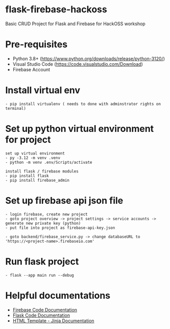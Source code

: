 # flask-firebase-hackoss
Basic CRUD Project for Flask and Firebase for HackOSS workshop

# Pre-requisites
   - Python 3.8+ (https://www.python.org/downloads/release/python-3120/) 
   - Visual Studio Code (https://code.visualstudio.com/Download)
   - Firebase Account

# Install virtual env
    - pip install virtualenv ( needs to done with adminstrator rights on terminal)
    
# Set up python virtual environment for project
    set up virtual environment
    - py -3.12 -m venv .venv
    - python -m venv .env/Scripts/activate
    
    install flask / firebase modules
    - pip install flask
    - pip install firebase_admin
    
# Set up firebase api json file
    - login firebase, create new project
    - goto project overview -> project settings -> service accounts -> generate new private key (python)
    - put file into project as firebase-api-key.json

    - goto backend/firebase_service.py -> change databaseURL to 'https://<project-name>.firebaseio.com'

# Run flask project
    - flask --app main run --debug

# Helpful documentations   
   - [Firebase Code Documentation](https://firebase.google.com/docs/firestore/manage-data/add-data)
   - [Flask Code Documentation](https://flask.palletsprojects.com/en/3.0.x/quickstart/#a-minimal-application)
   - [HTML Template - Jinja Documentation](https://palletsprojects.com/p/jinja/)
